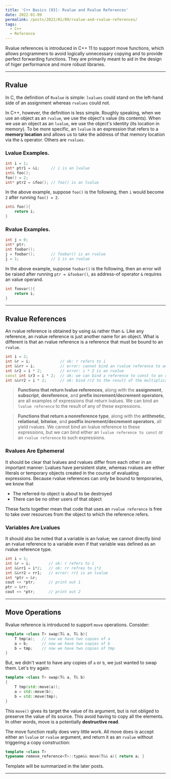 ```yaml
---
title: 'C++ Basics [03]: Rvalue and Rvalue References'
date: 2022-01-09
permalink: /posts/2022/01/09/rvalue-and-rvalue-references/
tags:
  - C++
  - Reference
---
```


Rvalue references is introduced in C++ 11 to support move functions, which allows programmers to avoid logically unnecessary copying and to provide perfect forwarding functions. They are primarily meant to aid in the design of higer performance and more robust libraries.

---
## Rvalue
In C, the definition of `Rvalue` is simple: `lvalues` could stand on the left-hand side of an assignment whereas `rvalues` could not.

In C++, however, the definition is less simple. Roughly speaking, when we use an object as an `rvalue`, we use the object's value (its contents). When we use an object as an `lvalue`, we use the object's identity (its location in memory). To be more specific, an `lvalue` is an expression that refers to a __memory location__ and allows us to take the address of that memory location via the `&` operator. Others are `rvalues`.

### Lvalue Examples.
```cpp
int i = 1;
int* ptr1 = &i;     // i is an lvalue
int& foo();
foo() = 2;
int* ptr2 = &foo(); // foo() is an lvalue
```
In the above example, suppose `foo()` is the following, then `i` would become `2` after running `foo() = 2`.
```cpp
int& foo(){
    return i;
}
```

### Rvalue Examples.
```cpp
int j = 0;
int* ptr;
int foobar();
j = foobar();       // foobar() is an rvalue
j = 1;              // 1 is an rvalue
```
In the above example, suppose `foobar()` is the following, then an error will be raised after running `ptr = &foobar()`, as address-of operator `&` requires an value operand.
```cpp
int foovar(){
    return i;
}
```

---
## Rvalue References
An rvalue reference is obtained by using `&&` rather than `&`. Like any reference, an rvalue reference is just another name for an object. What is different is that an rvalue reference is a reference that must be bound to an `rvalue`. 
```cpp
int i = 2;
int &r = i;             // ok: r refers to i
int &&rr = i;           // error: cannot bind an rvalue reference to an lvalue
int &r2 = i * 2;        // error: i * 2 is an rvalue
const int &r3 = i * 2;  // ok: we can bind a reference to const to an rvalue
int &&rr2 = i * 2;      // ok: bind rr2 to the result of the multiplication
```
>__Functions that return lvalue references__, along with the __assignment__, __subscript__, __dereference__, and __prefix increment/decrement operators__, are all examples of expressions that return lvalues. We can bind an `lvalue reference` to the result of any of these expressions.

>__Functions that return a nonreference type__, along with the __arithmetic__, __relational__, __bitwise__, and __postfix increment/decrement operators__, all yield rvalues. We cannot bind an lvalue reference to these expressions, but we can bind either an `lvalue reference to const` or an `rvalue reference` to such expressions.

### Rvalues Are Ephemeral
It should be clear that lvalues and rvalues differ from each other in an important manner: Lvalues have persistent state, whereas rvalues are either literals or temporary objects created in the course of evaluating expressions. Because rvalue references can only be bound to temporaries, we know that 

- The referred-to object is about to be destroyed
- There can be no other users of that object

These facts together mean that code that uses an `rvalue reference` is free to take over resources from the object to which the reference refers.

### Variables Are Lvalues
It should also be noted that a variable is an lvalue; we cannot directly bind an rvalue reference to a variable even if that variable was defined as an rvalue reference type. 
```cpp
int i = 1;
int &r = i;        // ok: r refers to i
int &&rr1 = i*2;   // ok: rr refres to i*2
int &&rr2 = rr1;   // error: rr1 is an lvalue
int *ptr = &r;      
cout << *ptr;      // print out 1
ptr = &rr;
cout << *ptr;      // print out 2
```

---
## Move Operations
Rvalue reference is introduced to support `move` operations. Consider:
```cpp
template <class T> swap(T& a, T& b){
    T tmp(a);   // now we have two copies of a
    a = b;      // now we have two copies of b
    b = tmp;    // now we have two copies of tmp
}
```
But, we didn't want to have any copies of `a` or `b`, we just wanted to swap them. Let's try again:
```cpp
template <class T> swap(T& a, T& b)
{
    T tmp(std::move(a));
    a = std::move(b);   
    b = std::move(tmp);
}
```
This `move()` gives its target the value of its argument, but is not obliged to preserve the value of its source. This avoid having to copy all the elements. In other words, move is a potentially __destructive read__.

The move function really does very little work. All move does is accept either an `lvalue` or `rvalue` argument, and return it as an `rvalue` without triggering a copy construction:
```cpp
template <class T> 
typename remove_reference<T>::type&& move(T&& a){ return a; }
```
Template will be summarized in the later posts.

---
